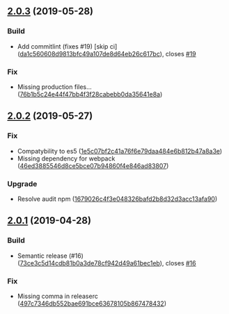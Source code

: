 ## [2.0.3](https://github.com/morriq/microservices-webpack-plugin/compare/v2.0.2...v2.0.3) (2019-05-28)


### Build

* Add commitlint (fixes #19) [skip ci] ([da1c560608d9813bfc49a107de8d64eb26c617bc](https://github.com/morriq/microservices-webpack-plugin/commit/da1c560608d9813bfc49a107de8d64eb26c617bc)), closes [#19](https://github.com/morriq/microservices-webpack-plugin/issues/19)

### Fix

* Missing production files... ([76b1b5c24e44f47bb4f3f28cabebb0da35641e8a](https://github.com/morriq/microservices-webpack-plugin/commit/76b1b5c24e44f47bb4f3f28cabebb0da35641e8a))

## [2.0.2](https://github.com/morriq/microservices-webpack-plugin/compare/v2.0.1...v2.0.2) (2019-05-27)


### Fix

* Compatybility to es5 ([1e5c07bf2c41a76f6e79daa484e6b812b47a8a3e](https://github.com/morriq/microservices-webpack-plugin/commit/1e5c07bf2c41a76f6e79daa484e6b812b47a8a3e))
* Missing dependency for webpack ([46ed3885546d8ce5bce07b94860f4e846ad83807](https://github.com/morriq/microservices-webpack-plugin/commit/46ed3885546d8ce5bce07b94860f4e846ad83807))

### Upgrade

* Resolve audit npm ([1679026c4f3e048326bafd2b8d32d3acc13afa90](https://github.com/morriq/microservices-webpack-plugin/commit/1679026c4f3e048326bafd2b8d32d3acc13afa90))

## [2.0.1](https://github.com/morriq/microservices-webpack-plugin/compare/v2.0.0...v2.0.1) (2019-04-28)


### Build

* Semantic release (#16) ([73ce3c5d14cdb81b0a3de78cf942d49a61bec1eb](https://github.com/morriq/microservices-webpack-plugin/commit/73ce3c5d14cdb81b0a3de78cf942d49a61bec1eb)), closes [#16](https://github.com/morriq/microservices-webpack-plugin/issues/16)

### Fix

* Missing comma in releaserc ([497c7346db552bae691bce63678105b867478432](https://github.com/morriq/microservices-webpack-plugin/commit/497c7346db552bae691bce63678105b867478432))
